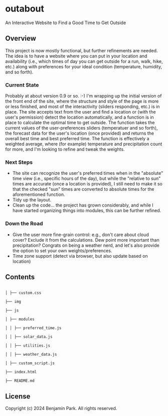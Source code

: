 # outabout

An Interactive Website to Find a Good Time to Get Outside

## Overview

This project is now mostly functional, but further refinements are needed. The idea is to have a website where you can put in your location and availability (i.e., which times of day you can get outside for a run, walk, hike, etc.) along with preferences for your ideal condition (temperature, humidity, and so forth).

### Current State

Probably at about version 0.9 or so. :-) I'm wrapping up the initial version of the front end of the site, where the structure and style of the page is more or less finished, and most of the interactivity (sliders responding, etc.) is in place. The site accepts text from the user and find a location or (with the user's permission) detect the location automatically, and a function is in place to calculate the optimal time to get outside. The function takes the current values of the user-preferences sliders (temperatuer and so forth), the forecast data for the user's location (once provided) and returns the overall best time and best preferred time. The function is effectively a weighted average, where (for example) temperature and precipitation count for more, and I'm looking to refine and tweak the weights.

### Next Steps

- The site can recognize the user's preferred times when in the "absolute" time view (i.e., specific hours of the day), but while the "relative to sun" times are accurate (once a location is provided), I still need to make it so that the checked "sun" times are converted to absolute times for the aforementioned function.
- Tidy up the layout.
- Clean up the code... the project has grown considerably, and while I have started organizing things into modules, this can be further refined.

### Down the Road

- Give the user more fine-grain control: e.g., don't care about cloud cover? Exclude it from the calculations. Dew point more important than precipitation? Congrats on being a weather nerd, and let's also provide the option to set your own weights/preferences.
- Time zone support (detect via browser, but also update based on location)

## Contents
```├── css

│ ├── custom.css

├── img

├── js

│ ├── modules

│ │ ├── preferred_time.js

│ │ ├── solar_data.js

│ │ ├── utilities.js

│ │ ├── weather_data.js

│ ├── custom_script.js

├── index.html

├── README.md
```

## License

Copyright (c) 2024 Benjamin Park. All rights reserved.

